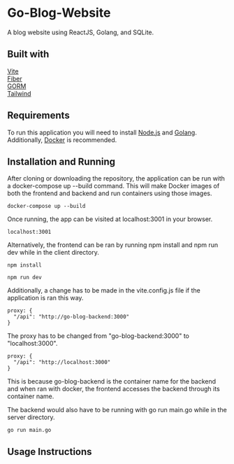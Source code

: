 # Go-Blog-Website
A blog website using ReactJS, Golang, and SQLite.

## Built with
[Vite](https://vitejs.dev/)   
[Fiber](https://docs.gofiber.io/)  
[GORM](https://gorm.io/index.html)  
[Tailwind](https://tailwindcss.com/)  

## Requirements
To run this application you will need to install [Node.js](https://nodejs.org/en/) and [Golang](https://go.dev/dl/). Additionally, [Docker](https://www.docker.com/get-started/) is recommended.

## Installation and Running
After cloning or downloading the repository, the application can be run with a docker-compose up --build command. This will make Docker images of both the frontend and backend and run containers using those images.
```
docker-compose up --build
```
Once running, the app can be visited at localhost:3001 in your browser.
```
localhost:3001
```
Alternatively, the frontend can be ran by running npm install and npm run dev while in the client directory.
```
npm install
```
```
npm run dev
```
Additionally, a change has to be made in the vite.config.js file if the application is ran this way.
```
proxy: {
  "/api": "http://go-blog-backend:3000"
}
```
The proxy has to be changed from "go-blog-backend:3000" to "localhost:3000".
```
proxy: {
  "/api": "http://localhost:3000"
}
```
This is because go-blog-backend is the container name for the backend and when ran with docker, the frontend accesses the backend through its container name.  
    
The backend would also have to be running with go run main.go while in the server directory.
```
go run main.go
```
## Usage Instructions
